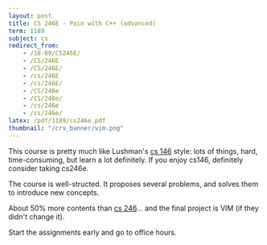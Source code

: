```yaml
---
layout: post
title: CS 246E - Pain with C++ (advanced)
term: 1189
subject: cs
redirect_from:
    - /18-09/CS246E/
    - /CS/246E
    - /CS/246E/
    - /cs/246E
    - /cs/246E/
    - /CS/246e
    - /CS/246e/
    - /cs/246e
    - /cs/246e/
latex: /pdf/1189/cs246e.pdf
thumbnail: "/crs_banner/vim.png"
---
```



This course is pretty much like Lushman's [cs 146](/cs146) style: lots of things, hard, time-consuming, but learn a lot definitely. If you enjoy cs146, definitely consider taking cs246e.

The course is well-structed. It proposes several problems, and solves them to introduce new concepts.

About 50% more contents than [cs 246](/cs246)... and the final project is VIM (if they didn't change it).

Start the assignments early and go to office hours.
